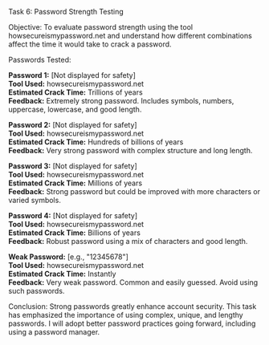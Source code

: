 Task 6: Password Strength Testing

Objective:
To evaluate password strength using the tool howsecureismypassword.net and understand how different combinations affect the time it would take to crack a password.

Passwords Tested:

**Password 1:** [Not displayed for safety]  
**Tool Used:** howsecureismypassword.net  
**Estimated Crack Time:** Trillions of years  
**Feedback:** Extremely strong password. Includes symbols, numbers, uppercase, lowercase, and good length.  

**Password 2:** [Not displayed for safety]  
**Tool Used:** howsecureismypassword.net  
**Estimated Crack Time:** Hundreds of billions of years  
**Feedback:** Very strong password with complex structure and long length.

**Password 3:** [Not displayed for safety]  
**Tool Used:** howsecureismypassword.net  
**Estimated Crack Time:** Millions of years  
**Feedback:** Strong password but could be improved with more characters or varied symbols.

**Password 4:** [Not displayed for safety]  
**Tool Used:** howsecureismypassword.net  
**Estimated Crack Time:** Billions of years  
**Feedback:** Robust password using a mix of characters and good length.

**Weak Password:** [e.g., "12345678"]  
**Tool Used:** howsecureismypassword.net  
**Estimated Crack Time:** Instantly  
**Feedback:** Very weak password. Common and easily guessed. Avoid using such passwords.

Conclusion:
Strong passwords greatly enhance account security. This task has emphasized the importance of using complex, unique, and lengthy passwords. I will adopt better password practices going forward, including using a password manager.

